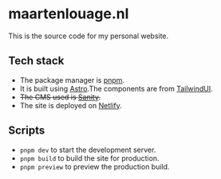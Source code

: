# maartenlouage.nl

This is the source code for my personal website.

## Tech stack
- The package manager is [pnpm](https://pnpm.io/).
- It is built using [Astro](https://astro.build/).The components are from [TailwindUI](https://tailwindui.com/).
- ~~The CMS used is [Sanity](https://www.sanity.io/).~~
- The site is deployed on [Netlify](https://www.netlify.com/).

## Scripts
- `pnpm dev` to start the development server.
- `pnpm build` to build the site for production.
- `pnpm preview` to preview the production build.
